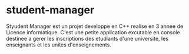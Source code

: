 # student-manager
Styudent Manager est un projet developpe en C++ realise en 3 annee de Licence informatique. C'est une petite application excutable en console destinee a gerer les inscriptions des etudiants d'une universite, les enseignants et les unites d'enseignements.
